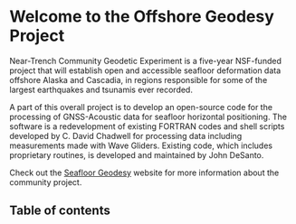 # Welcome to the Offshore Geodesy Project

Near-Trench Community Geodetic Experiment is a five-year NSF-funded project that will establish open and accessible seafloor deformation data offshore Alaska and Cascadia,
in regions responsible for some of the largest earthquakes and tsunamis ever recorded.

A part of this overall project is to develop an open-source code for the processing of GNSS-Acoustic data for seafloor horizontal positioning.
The software is a redevelopment of existing FORTRAN codes and shell scripts developed by C. David Chadwell for processing data including measurements made with Wave Gliders.
Existing code, which includes proprietary routines, is developed and maintained by John DeSanto.

Check out the [Seafloor Geodesy](https://www.seafloorgeodesy.org/) website for more information about the community project.

## Table of contents

```{tableofcontents}
```
